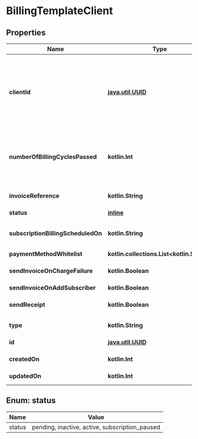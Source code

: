 
# BillingTemplateClient

## Properties
Name | Type | Description | Notes
------------ | ------------- | ------------- | -------------
**clientId** | [**java.util.UUID**](java.util.UUID.md) | ID of the Client object to add to the BillingTemplate. Read-only after the BillingTemplateClient has been created. Note that the same Client can be added to a BillingTemplate several times. | 
**numberOfBillingCyclesPassed** | **kotlin.Int** | Only used together with number_of_billing_cycles on BillingTemplate. Shows number of billing cycles passed when number of cycles is limited |  [optional] [readonly]
**invoiceReference** | **kotlin.String** | When present overrides reference for invoices generated for this client |  [optional]
**status** | [**inline**](#Status) |  |  [optional]
**subscriptionBillingScheduledOn** | **kotlin.String** | If not null, reports the date when the next billing is scheduled for this client. |  [optional] [readonly]
**paymentMethodWhitelist** | **kotlin.collections.List&lt;kotlin.String&gt;** |  |  [optional]
**sendInvoiceOnChargeFailure** | **kotlin.Boolean** | Sends invoice when subscription charge fails if this is &#x60;true&#x60; |  [optional]
**sendInvoiceOnAddSubscriber** | **kotlin.Boolean** |  |  [optional]
**sendReceipt** | **kotlin.Boolean** | Sends receipt when subscription charge succeeds if this is &#x60;true&#x60; |  [optional]
**type** | **kotlin.String** | Object type identifier |  [optional] [readonly]
**id** | [**java.util.UUID**](java.util.UUID.md) |  |  [optional] [readonly]
**createdOn** | **kotlin.Int** | Object creation time |  [optional] [readonly]
**updatedOn** | **kotlin.Int** | Object last modification time |  [optional] [readonly]


<a name="Status"></a>
## Enum: status
Name | Value
---- | -----
status | pending, inactive, active, subscription_paused



